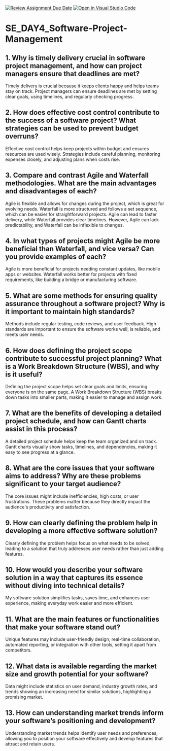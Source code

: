 [![Review Assignment Due Date](https://classroom.github.com/assets/deadline-readme-button-22041afd0340ce965d47ae6ef1cefeee28c7c493a6346c4f15d667ab976d596c.svg)](https://classroom.github.com/a/9pw6JKcu)
[![Open in Visual Studio Code](https://classroom.github.com/assets/open-in-vscode-2e0aaae1b6195c2367325f4f02e2d04e9abb55f0b24a779b69b11b9e10269abc.svg)](https://classroom.github.com/online_ide?assignment_repo_id=16126500&assignment_repo_type=AssignmentRepo)
# SE_DAY4_Software-Project-Management
## 1. Why is timely delivery crucial in software project management, and how can project managers ensure that deadlines are met?
Timely delivery is crucial because it keeps clients happy and helps teams stay on track. Project managers can ensure deadlines are met by setting clear goals, using timelines, and regularly checking progress.

## 2. How does effective cost control contribute to the success of a software project? What strategies can be used to prevent budget overruns?
Effective cost control helps keep projects within budget and ensures resources are used wisely. Strategies include careful planning, monitoring expenses closely, and adjusting plans when costs rise.

## 3. Compare and contrast Agile and Waterfall methodologies. What are the main advantages and disadvantages of each?
Agile is flexible and allows for changes during the project, which is great for evolving needs. Waterfall is more structured and follows a set sequence, which can be easier for straightforward projects. Agile can lead to faster delivery, while Waterfall provides clear timelines. However, Agile can lack predictability, and Waterfall can be inflexible to changes.

## 4. In what types of projects might Agile be more beneficial than Waterfall, and vice versa? Can you provide examples of each?
Agile is more beneficial for projects needing constant updates, like mobile apps or websites. Waterfall works better for projects with fixed requirements, like building a bridge or manufacturing software.

## 5. What are some methods for ensuring quality assurance throughout a software project? Why is it important to maintain high standards?
Methods include regular testing, code reviews, and user feedback. High standards are important to ensure the software works well, is reliable, and meets user needs.

## 6. How does defining the project scope contribute to successful project planning? What is a Work Breakdown Structure (WBS), and why is it useful?
Defining the project scope helps set clear goals and limits, ensuring everyone is on the same page. A Work Breakdown Structure (WBS) breaks down tasks into smaller parts, making it easier to manage and assign work.

## 7. What are the benefits of developing a detailed project schedule, and how can Gantt charts assist in this process?
A detailed project schedule helps keep the team organized and on track. Gantt charts visually show tasks, timelines, and dependencies, making it easy to see progress at a glance.

## 8. What are the core issues that your software aims to address? Why are these problems significant to your target audience?
The core issues might include inefficiencies, high costs, or user frustrations. These problems matter because they directly impact the audience's productivity and satisfaction.

## 9. How can clearly defining the problem help in developing a more effective software solution?
Clearly defining the problem helps focus on what needs to be solved, leading to a solution that truly addresses user needs rather than just adding features.

## 10. How would you describe your software solution in a way that captures its essence without diving into technical details?
My software solution simplifies tasks, saves time, and enhances user experience, making everyday work easier and more efficient.

## 11. What are the main features or functionalities that make your software stand out?
Unique features may include user-friendly design, real-time collaboration, automated reporting, or integration with other tools, setting it apart from competitors.

## 12. What data is available regarding the market size and growth potential for your software?
Data might include statistics on user demand, industry growth rates, and trends showing an increasing need for similar solutions, highlighting a promising market.

## 13. How can understanding market trends inform your software’s positioning and development?
Understanding market trends helps identify user needs and preferences, allowing you to position your software effectively and develop features that attract and retain users.

